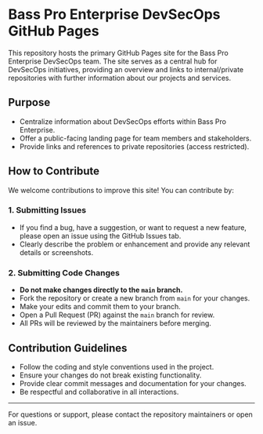 # Bass Pro Enterprise DevSecOps GitHub Pages

This repository hosts the primary GitHub Pages site for the Bass Pro Enterprise DevSecOps team. The site serves as a central hub for DevSecOps initiatives, providing an overview and links to internal/private repositories with further information about our projects and services.

## Purpose
- Centralize information about DevSecOps efforts within Bass Pro Enterprise.
- Offer a public-facing landing page for team members and stakeholders.
- Provide links and references to private repositories (access restricted).

## How to Contribute
We welcome contributions to improve this site! You can contribute by:

### 1. Submitting Issues
- If you find a bug, have a suggestion, or want to request a new feature, please open an issue using the GitHub Issues tab.
- Clearly describe the problem or enhancement and provide any relevant details or screenshots.

### 2. Submitting Code Changes
- **Do not make changes directly to the `main` branch.**
- Fork the repository or create a new branch from `main` for your changes.
- Make your edits and commit them to your branch.
- Open a Pull Request (PR) against the `main` branch for review.
- All PRs will be reviewed by the maintainers before merging.

## Contribution Guidelines
- Follow the coding and style conventions used in the project.
- Ensure your changes do not break existing functionality.
- Provide clear commit messages and documentation for your changes.
- Be respectful and collaborative in all interactions.

---

For questions or support, please contact the repository maintainers or open an issue.
